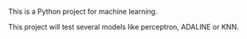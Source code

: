 This is a Python project for machine learning.

This project will test several models like perceptron, ADALINE or KNN.
